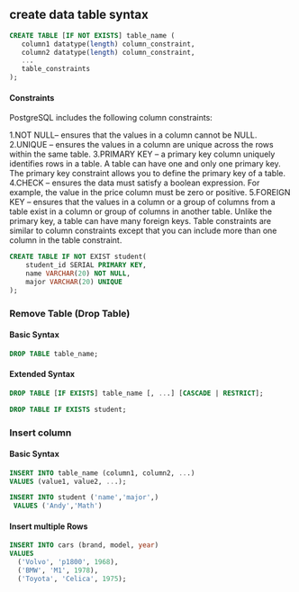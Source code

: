 ## create data table syntax 

``` sql 
CREATE TABLE [IF NOT EXISTS] table_name (
   column1 datatype(length) column_constraint,
   column2 datatype(length) column_constraint,
   ...
   table_constraints
);
```
#### Constraints
PostgreSQL includes the following column constraints:

1.NOT NULL– ensures that the values in a column cannot be NULL.
2.UNIQUE – ensures the values in a column are unique across the rows within the same table.
3.PRIMARY KEY – a primary key column uniquely identifies rows in a table. A table can have one and only one primary key. The primary key constraint allows you to define the primary key of a table.
4.CHECK – ensures the data must satisfy a boolean expression. For example, the value in the price column must be zero or positive.
5.FOREIGN KEY – ensures that the values in a column or a group of columns from a table exist in a column or group of columns in another table. Unlike the primary key, a table can have many foreign keys.
Table constraints are similar to column constraints except that you can include more than one column in the table constraint.
```sql
CREATE TABLE IF NOT EXIST student(
    student_id SERIAL PRIMARY KEY,
    name VARCHAR(20) NOT NULL,
    major VARCHAR(20) UNIQUE
);

```
### Remove Table (Drop Table)
#### Basic Syntax 
``` sql
DROP TABLE table_name;
```
#### Extended Syntax
``` sql
DROP TABLE [IF EXISTS] table_name [, ...] [CASCADE | RESTRICT];
```
``` sql
DROP TABLE IF EXISTS student;
```
### Insert column 
#### Basic Syntax
``` sql
INSERT INTO table_name (column1, column2, ...)
VALUES (value1, value2, ...);
```
```sql
INSERT INTO student ('name','major',)
 VALUES ('Andy','Math')
```
#### Insert multiple Rows
```sql
INSERT INTO cars (brand, model, year)
VALUES 
  ('Volvo', 'p1800', 1968),
  ('BMW', 'M1', 1978),
  ('Toyota', 'Celica', 1975);
```